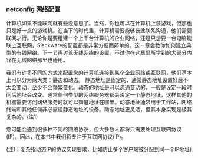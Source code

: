 ### netconfig 网络配置

计算机如果不能联网就有些没意思了。当然，你也可以在计算机上装游戏，但那也只是好一点的游戏机。在当下的时代里，计算机需要能够彼此联系沟通，他们需要联网才行。无论你是要组建一个上千台计算机的企业网络，还是只想要一台电脑能联上互联网，Slackware的配置都是非常方便而简单的。这一章会教你如何建立典型的有线网络。下一节再讨论无线网络的设置。不过你在这章里所学到的大部分内容在无线网络那里也适用。

我们有许多不同的方式来配置您的计算机连接到某个企业网络或互联网，他们基本上可以分为两大类：静态和动态。 静态地址是固定的，通常静态地址设置好后不太会变动，至少不会频繁变化。动态的地址是可以流通变动的，一般是设定一段时间后地址会改变。通常任何类型的网络服务器都会设定一个静态地址，这样其他的机器需要访问网络服务时就可以知道地址在哪里。动态地址通常用于工作站，网络终端和其他任何非必需设静态地址的设备。动态地址更灵活，但其本身实现是极其复杂的。(注1)

您可能会遇到很多种不同的网络协议，但大多数人都将只需要处理互联网协议(IP)。因此，在本书中我们将专注于互联网协议(IP)。

(注1：复杂指动态IP的协议实现要求，比如防止多个客户端被分配到同一个IP地址)





 
